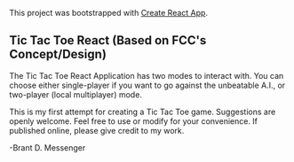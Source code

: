 This project was bootstrapped with [Create React App](https://github.com/facebook/create-react-app).

## Tic Tac Toe React (Based on FCC's Concept/Design)
The Tic Tac Toe React Application has two modes to interact with. You can choose either single-player if you want to go against the unbeatable A.I., or two-player (local multiplayer) mode.

This is my first attempt for creating a Tic Tac Toe game. Suggestions are openly welcome. Feel free to use or modify for your convenience. If published online, please give credit to my work.

-Brant D. Messenger
